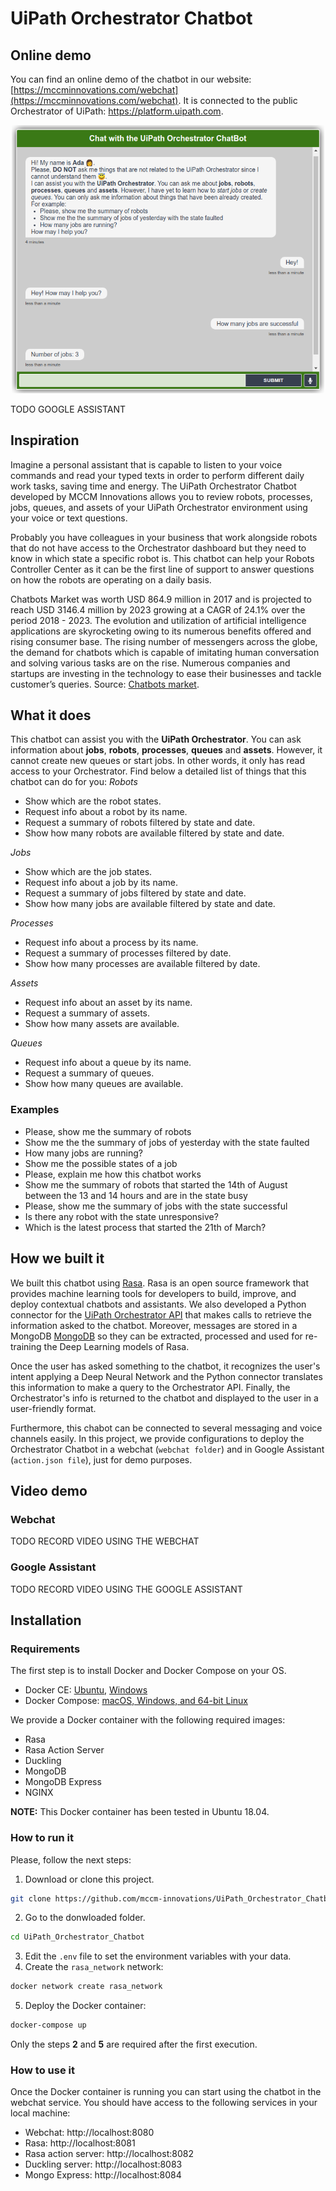 
# UiPath Orchestrator Chatbot
## Online demo
You can find an online demo of the chatbot in our website: [https://mccminnovations.com/webchat](https://mccminnovations.com/webchat).
It is connected to the public Orchestrator of UiPath: https://platform.uipath.com.

<p align="center">
  <img src="webchat_screenshot.png" alt="UiPath Orchestrator Chatbot" width="500"/>
</p>

TODO GOOGLE ASSISTANT
## Inspiration

Imagine a personal assistant that is capable to listen to your voice commands and read your typed texts in order to perform different daily work tasks, saving time and energy. The UiPath Orchestrator Chatbot developed by MCCM Innovations allows you to review robots, processes, jobs, queues, and assets of your UiPath Orchestrator environment using your voice or text questions.

Probably you have colleagues in your business that work alongside robots that do not have access to the Orchestrator dashboard but they need to know in which state a specific robot is. This chatbot can help your Robots Controller Center as it can be the first line of support to answer questions on how the robots are operating on a daily basis.

Chatbots Market was worth USD 864.9 million in 2017 and is projected to reach USD 3146.4 million by 2023 growing at a CAGR of 24.1% over the period 2018 - 2023. The evolution and utilization of artificial intelligence applications are skyrocketing owing to its numerous benefits offered and rising consumer base. The rising number of messengers across the globe, the demand for chatbots which is capable of imitating human conversation and solving various tasks are on the rise. Numerous companies and startups are investing in the technology to ease their businesses and tackle customer’s queries. Source: [Chatbots market](https://www.mordorintelligence.com/industry-reports/chatbots-market).

## What it does
This chatbot can assist you with the **UiPath Orchestrator**. You can ask information about **jobs**, **robots**, **processes**, **queues** and **assets**. However, it cannot create new queues or start jobs. In other words, it only has read access to your Orchestrator. Find below a detailed list of things that this chatbot can do for you:
_Robots_
- Show which are the robot states.
- Request info about a robot by its name.
- Request a summary of robots filtered by state and date.
- Show how many robots are available filtered by state and date.

_Jobs_
- Show which are the job states.
- Request info about a job by its name.
- Request a summary of jobs filtered by state and date.
- Show how many jobs are available filtered by state and date.

_Processes_
- Request info about a process by its name.
- Request a summary of processes filtered by date.
- Show how many processes are available filtered by date.

_Assets_
- Request info about an asset by its name.
- Request a summary of assets.
- Show how many assets are available.

_Queues_
- Request info about a queue by its name.
- Request a summary of queues.
- Show how many queues are available.

### Examples
- Please, show me the summary of robots
- Show me the the summary of jobs of yesterday with the state faulted
- How many jobs are running?
- Show me the possible states of a job
- Please, explain me how this chatbot works
- Show me the summary of robots that started the 14th of August between the 13 and 14 hours and are in the state busy
- Please, show me the summary of jobs with the state successful
- Is there any robot with the state unresponsive?
- Which is the latest process that started the 21th of March?


## How we built it
We built this chatbot using [Rasa](https://rasa.com/). Rasa is an open source framework that provides machine learning tools for developers to build, improve, and deploy contextual chatbots and assistants. We also developed a Python connector for the [UiPath Orchestrator API](https://orchestrator.uipath.com/reference) that makes calls to retrieve the information asked to the chatbot. Moreover, messages are stored in a MongoDB [MongoDB](https://www.mongodb.com) so they can be extracted, processed and used for re-training the Deep Learning models of Rasa. 

Once the user has asked something to the chatbot, it recognizes the user's intent applying a Deep Neural Network and the Python connector translates this information to make a query to the Orchestrator API. Finally, the Orchestrator's info is returned to the chatbot and displayed to the user in a user-friendly format.

Furthermore, this chabot can be connected to several messaging and voice channels easily. In this project, we provide configurations to deploy the Orchestrator Chatbot in a webchat (`webchat folder`) and in Google Assistant (`action.json file`), just for demo purposes. 

## Video demo
### Webchat
TODO RECORD VIDEO USING THE WEBCHAT
### Google Assistant
TODO RECORD VIDEO USING THE GOOGLE ASSISTANT

## Installation

### Requirements
The first step is to install Docker and Docker Compose on your OS.

- Docker CE: [Ubuntu](https://docs.docker.com/install/linux/docker-ce/ubuntu/), [Windows](https://docs.docker.com/docker-for-windows/install/)
- Docker Compose: [macOS, Windows, and 64-bit Linux](https://docs.docker.com/compose/install/)

We provide a Docker container with the following required images:

- Rasa
- Rasa Action Server
- Duckling
- MongoDB
- MongoDB Express
- NGINX

**NOTE:** This Docker container has been tested in Ubuntu 18.04.

### How to run it
Please, follow the next steps:

1. Download or clone this project.
```bash
git clone https://github.com/mccm-innovations/UiPath_Orchestrator_Chatbot
```
2. Go to the donwloaded folder.
```bash
cd UiPath_Orchestrator_Chatbot
```
3. Edit the `.env` file to set the environment variables with your data.
4. Create the `rasa_network` network:
```bash
docker network create rasa_network
```
5. Deploy the Docker container:
```bash
docker-compose up
```

Only the steps **2** and **5** are required after the first execution.

### How to use it
Once the Docker container is running you can start using the chatbot in the webchat service. You should have access to the following services in your local machine:
- Webchat: http://localhost:8080
- Rasa: http://localhost:8081
- Rasa action server:  http://localhost:8082
- Duckling server: http://localhost:8083
- Mongo Express: http://localhost:8084
